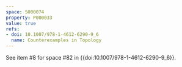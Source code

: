 ```yaml
---
space: S000074
property: P000033
value: true
refs:
- doi: 10.1007/978-1-4612-6290-9_6
  name: Counterexamples in Topology
---
```


See item #8 for space #82 in {{doi:10.1007/978-1-4612-6290-9_6}}.
